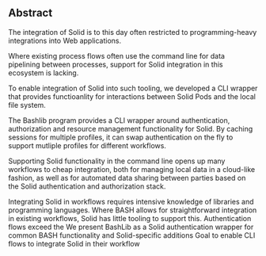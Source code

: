 ## Abstract
<!-- Context      -->
The integration of Solid is to this day often restricted to
programming-heavy integrations into Web applications.
<!-- Need         -->
Where existing process flows often use the command line for data 
pipelining between processes, support for Solid integration in this
ecosystem is lacking.
<!-- Task         -->
To enable integration of Solid into such tooling, 
we developed a CLI wrapper that provides functioanlity
for interactions between Solid Pods and the local file system.
<!-- Object       -->
The Bashlib program provides a CLI wrapper around
authentication, authorization and resource management
functionality for Solid. 
By caching sessions for multiple profiles, it can 
swap authentication on the fly to support mutliple 
profiles for different workflows.   
<!-- Findings     -->
<!-- ## No findings ## -->
<!-- Conclusion   -->
Supporting Solid functionality in the command line opens up many
workflows to cheap integration, both for managing local data in
a cloud-like fashion, as well as for automated data sharing 
between parties based on the Solid authentication and authorization stack.
<!-- Perspectives -->
<!-- ## No perspectives ## -->
Integrating Solid in workflows requires intensive knowledge of libraries and programming languages.
Where BASH allows for straightforward integration in existing workflows, Solid has little tooling to support this.
Authentication flows exceed the
We present BashLib as a Solid authentication wrapper for common BASH functionality and Solid-specific additions
Goal to enable CLI flows to integrate Solid in their workflow